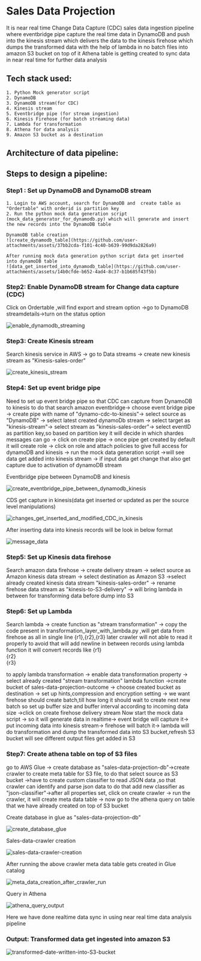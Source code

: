 

# Sales Data Projection

It is near real time Change Data Capture (CDC) sales data ingestion pipeline where eventbridge pipe capture the real time data in DynamoDB and push into the kinesis stream which delivers the data to the kinesis firehose which dumps the transformed data with the help of lambda in no batch files into amazon S3 bucket on top of it Athena table is getting created to sync data in near real time for further data analysis

## Tech stack used:
    1. Python Mock generator script
    2. DynamoDB
    3. DynamoDB stream(for CDC)
    4. Kinesis stream
    5. Eventbridge pipe (for stream ingestion)
    6. Kinesis Firehose (for batch streaming data)
    7. Lambda for transformation
    8. Athena for data analysis
    9. Amazon S3 bucket as a destination

## Architecture of data pipeline:

## Steps to design a pipeline:

### Step1 : Set up DynamoDB and DynamoDB stream
    1. Login to AWS account, search for DynamoDB and  create table as "Ordertable" with orderid is partition key
    2. Run the python mock data generation script (mock_data_generator_for_dynamodb.py) which will generate and insert the new records into the DynamoDB table
    
    DynamoDB table creation
    ![create_dynamodb_table](https://github.com/user-attachments/assets/37bb2cda-f101-4c40-b639-99d9da2826a9)

    After running mock data generation python script data get inserted into dynamoDB table
    ![data_get_inserted_into_dynamodb_table](https://github.com/user-attachments/assets/14b0cfde-b652-4ad4-8c37-b1b685f43f5b)

### Step2: Enable DynamoDB stream for Change data capture (CDC)
Click on Ordertable ,will find export and stream option ->go to DynamoDB streamdetails->turn on the status option

![enable_dynamodb_streaming](https://github.com/user-attachments/assets/a276f4e4-fe7a-4035-a96e-1d0189ca5eb5)

### Step3: Create Kinesis stream
Search kinesis service in AWS -> go to Data streams -> create new kinesis stream as "Kinesis-sales-order"

![create_kinesis_stream](https://github.com/user-attachments/assets/ac1f2fe1-48ae-428e-b1b8-e20092718d6f)

### Step4: Set up event bridge pipe
Need to set up event bridge pipe so that CDC can capture from DynamoDB to kinesis to do that search amazon eventbridge-> choose event bridge pipe -> create pipe with name of "dynamo-cdc-to-kinesis"-> select source as "DynamoDB" -> select latest created dynamoDb stream -> select target as "kinesis-stream"-> select stream as "kinesis-sales-order"-> select eventID as partition key,so based on partition key it will decide in which shardes messages can go -> click on create pipe -> once pipe get created by default it will create role -> click on role and attach policies to give full access for dynamoDB and kinesis -> run the mock data generation script ->will see data get added into kinesis stream -> if input data get change that also get capture due to activation of dynamoDB stream

Eventbridge pipe between DynamoDB and kinesis

![create_eventbridge_pipe_between_dynamodb_kinesis](https://github.com/user-attachments/assets/c602d52e-577d-428d-b46d-873143dc5402)

CDS get capture in kinesis(data get inserted or updated as per the source level manipulations)

![changes_get_inserted_and_modified_CDC_in_kinesis](https://github.com/user-attachments/assets/4d367a54-eef3-440c-9e52-f8a9a54024f9)

After inserting data into kinesis records will be look in below format

![message_data](https://github.com/user-attachments/assets/ffb41f40-4e15-4588-b333-9b1e0d5d8a99)


### Step5: Set up Kinesis data firehose
Search amazon data firehose -> create delivery stream -> select source as Amazon kinesis data stream -> select destination as Amazon S3 ->select already created kinesis data stream "kinesis-sales-order" -> rename firehose data stream as "kinesis-to-S3-delivery" -> will bring lambda in between for transforming data before dump into S3



### Step6: Set up Lambda
Search lambda -> create function as "stream transformation" -> copy the code present in transformation_layer_with_lambda.py ,will get data from firehose as all in single line {r1},{r2},{r3} later crawler will not able to read it properly to avoid that will add newline in between records using lambda function it will convert records like {r1}\
                                             {r2}\
                                             {r3}

to apply lambda transformation -> enable data transformation property -> select already created "stream transformation" lambda function ->create bucket of sales-data-projection-outcome -> choose created bucket as destination -> set up hints,compression and encryption setting -> we want firehose should create batch,till how long it should wait to create next new batch so set up buffer size and buffer interval according to incoming data size ->click on create firehose delivery stream
Now start the mock data script -> so it will generate data in realtime-> event bridge will capture it-> put incoming data into kinesis stream-> firehose will batch it-> lambda will do transformation and dump the transformed data into S3 bucket,refresh S3 bucket will see different output files get added in S3 

### Step7: Create athena table on top of S3 files
go to AWS Glue -> create database as "sales-data-projection-db"->create crawler to create meta table for S3 file, to do that select source as S3 bucket ->have to create custom classifier to read JSON data ,so that crawler can identify and parse json data to do that add new classifier as "json-classifier"->after all properties set, click on create crawler -> run the crawler, it will create meta data table -> now go to the athena query on table that we have already created on top of S3 bucket

Create database in glue as "sales-data-projection-db"

![create_database_glue](https://github.com/user-attachments/assets/c987668b-190a-470b-acba-e4c11226008f)

Sales-data-crawler creation

![sales-data-crawler-creation](https://github.com/user-attachments/assets/9acdb2dd-fe55-4e16-8336-23cf42b05454)

After running the above crawler meta data table gets created in Glue catalog

![meta_data_creation_after_crawler_run](https://github.com/user-attachments/assets/88fc99a8-5b81-41a1-8c30-5d806aae7ede)


Query in Athena

![athena_query_output](https://github.com/user-attachments/assets/1ee03640-07c8-4341-939a-208f9ea9cc10)

Here we have done realtime data sync in using near real time data analysis pipeline

### Output: Transformed data get ingested into amazon S3

![transformed-date-written-into-S3-bucket](https://github.com/user-attachments/assets/f63f08a2-7076-42aa-b063-f0b12dac607a)





